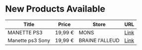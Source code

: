 # New Products Available

| Title | Price | Store | URL |
|---|---|---|---|
| MANETTE PS3 | 19,99 € | MONS | [Link](https://www.cashconverters.be/fr/accessoires-jeux-video/716164-manette-ps3.html) |
| Manette ps3  Sony | 19,99 € | BRAINE l'ALLEUD | [Link](https://www.cashconverters.be/fr/accessoires-jeux-video/715777-manette-ps3-sony.html) |
